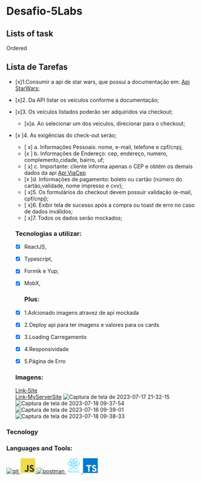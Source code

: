 
# Desafio-5Labs

## Lists of task

Ordered

## Lista de Tarefas

- [x]1.Consumir a api de star wars, que possui a documentação em:
  [Api StarWars](https://swapi.dev/about);

- [x]2. Da API listar os veículos conforme a documentação;

- [x]3. Os veículos listados poderão ser adquiridos via checkout;
    - [x]a. Ao selecionar um dos veículos, direcionar para o checkout;

- [x ]4. As exigências do check-out serão;
    - [ x] a. Informações Pessoais: nome, e-mail, telefone e cpf/cnpj;
    - [x ] b. Informações de Endereço: cep, endereço, numero, complemento,cidade, bairro, uf;
    - [ x] c. Importante: cliente informa apenas o CEP e obtém os demais dados da api  [Api ViaCep](viacep.com.br)
    - [x ]d. Informações de pagamento: boleto ou cartão (número do cartão,validade, nome impresso e cvv);
    - [ x]5. Os formulários do checkout devem possuir validação (e-mail, cpf/cnpj);
    - [ x]6. Exibir tela de sucesso após a compra ou toast de erro no caso de dados
            inválidos;
    - [ x]7. Todos os dados serão mockados;
            
    ###  Tecnologias a utilizar:
   - [x] ReactJS, 
   - [x] Typescript,
   - [x] Formik e Yup;
   - [x] MobX,
    
     ###  Plus:
   - [x] 1.Adcionado imagens atravez de api mockada 
   - [x] 2.Deploy api para ter imagens e valores para os cards
   - [x] 3.Loading Carregamento
   - [x] 4.Responsividade
   - [x] 5.Página de Erro

    
    ###  Imagens:
    [Link-Site](https://jdrel-challenge-client.onrender.com/)<br>
    [Link-MyServerSite](https://jdrel-challenge-server.onrender.com)
    ![Captura de tela de 2023-07-17 21-32-15](https://github.com/EwertonFS/JDREL-Challenge/assets/94709800/b8d377ce-ec60-40f8-8862-09fd77763e58)
    ![Captura de tela de 2023-07-18 09-37-54](https://github.com/EwertonFS/JDREL-Challenge/assets/94709800/4d4ebd0e-28d8-44c5-a2e0-2396678763bd)
    ![Captura de tela de 2023-07-18 09-39-01](https://github.com/EwertonFS/JDREL-Challenge/assets/94709800/a215d349-6354-4de6-8c00-2714cca46806)
    ![Captura de tela de 2023-07-18 09-38-33](https://github.com/EwertonFS/JDREL-Challenge/assets/94709800/a8811f28-926a-42e1-9e04-6d8317454915)
    


<h3 align="left">Tecnology</h3>
<p align="left">
</p>

<h3 align="left">Languages and Tools:</h3>
<p align="left"> <a href="https://git-scm.com/" target="_blank" rel="noreferrer"> <img src="https://www.vectorlogo.zone/logos/git-scm/git-scm-icon.svg" alt="git" width="40" height="40"/> </a> <a href="https://developer.mozilla.org/en-US/docs/Web/JavaScript" target="_blank" rel="noreferrer"> <img src="https://raw.githubusercontent.com/devicons/devicon/master/icons/javascript/javascript-original.svg" alt="javascript" width="40" height="40"/> </a> <a href="https://postman.com" target="_blank" rel="noreferrer"> <img src="https://www.vectorlogo.zone/logos/getpostman/getpostman-icon.svg" alt="postman" width="40" height="40"/> </a> <a href="https://reactjs.org/" target="_blank" rel="noreferrer"> <img src="https://raw.githubusercontent.com/devicons/devicon/master/icons/react/react-original-wordmark.svg" alt="react" width="40" height="40"/> </a> <a href="https://www.typescriptlang.org/" target="_blank" rel="noreferrer"> <img src="https://raw.githubusercontent.com/devicons/devicon/master/icons/typescript/typescript-original.svg" alt="typescript" width="40" height="40"/> </a> </p>

